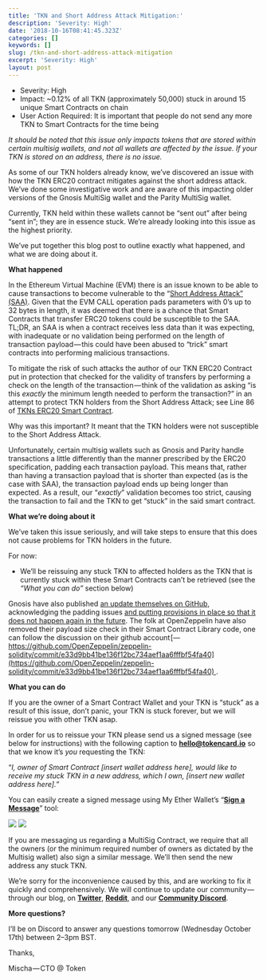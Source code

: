 ```yaml
---
title: 'TKN and Short Address Attack Mitigation:'
description: 'Severity: High'
date: '2018-10-16T08:41:45.323Z'
categories: []
keywords: []
slug: /tkn-and-short-address-attack-mitigation
excerpt: 'Severity: High'
layout: post
---
```


*   Severity: High
*   Impact: ~0.12% of all TKN (approximately 50,000) stuck in around 15 unique Smart Contracts on chain
*   User Action Required: It is important that people do not send any more TKN to Smart Contracts for the time being

_It should be noted that this issue only impacts tokens that are stored within certain multisig wallets, and not all wallets are affected by the issue. If your TKN is stored on an address, there is no issue._

As some of our TKN holders already know, we’ve discovered an issue with how the TKN ERC20 contract mitigates against the short address attack. We’ve done some investigative work and are aware of this impacting older versions of the Gnosis MultiSig wallet and the Parity MultiSig wallet.

Currently, TKN held within these wallets cannot be “sent out” after being “sent in”; they are in essence stuck. We’re already looking into this issue as the highest priority.

We’ve put together this blog post to outline exactly what happened, and what we are doing about it.

**What happened**

In the Ethereum Virtual Machine (EVM) there is an issue known to be able to cause transactions to become vulnerable to the “[Short Address Attack” (SAA)](https://vessenes.com/the-erc20-short-address-attack-explained/). Given that the EVM CALL operation pads parameters with 0’s up to 32 bytes in length, it was deemed that there is a chance that Smart Contracts that transfer ERC20 tokens could be susceptible to the SAA. TL;DR, an SAA is when a contract receives less data than it was expecting, with inadequate or no validation being performed on the length of transaction payload — this could have been abused to “trick” smart contracts into performing malicious transactions.

To mitigate the risk of such attacks the author of our TKN ERC20 Contract put in protection that checked for the validity of transfers by performing a check on the length of the transaction — think of the validation as asking “is this _exactly_ the minimum length needed to perform the transaction?” in an attempt to protect TKN holders from the Short Address Attack; see Line 86 of [TKNs ERC20 Smart Contract](https://etherscan.io/address/0xaaaf91d9b90df800df4f55c205fd6989c977e73a#code).

Why was this important? It meant that the TKN holders were not susceptible to the Short Address Attack.

Unfortunately, certain multisig wallets such as Gnosis and Parity handle transactions a little differently than the manner prescribed by the ERC20 specification, padding each transaction payload. This means that, rather than having a transaction payload that is shorter than expected (as is the case with SAA), the transaction payload ends up being longer than expected. As a result, our “_exactly_” validation becomes too strict, causing the transaction to fail and the TKN to get “stuck” in the said smart contract.

**What we’re doing about it**

We’ve taken this issue seriously, and will take steps to ensure that this does not cause problems for TKN holders in the future.

For now:

*   We’ll be reissuing any stuck TKN to affected holders as the TKN that is currently stuck within these Smart Contracts can’t be retrieved (see the _“What you can do”_ section below)

Gnosis have also published [an update themselves on GitHub](https://github.com/gnosis/MultiSigWallet/blob/master/contracts/MultiSigWallet.sol#L242-L262), acknowledging the padding issues [and putting provisions in place so that it does not happen again in the future](https://github.com/gnosis/MultiSigWallet/commit/e1b25e8632ca28e9e9e09c81bd20bf33fdb405ce). The folk at OpenZeppelin have also removed their payload size check in their Smart Contract Library code, one can follow the discussion on their github account [— https://github.com/OpenZeppelin/zeppelin-solidity/commit/e33d9bb41be136f12bc734aef1aa6fffbf54fa40](https://github.com/OpenZeppelin/zeppelin-solidity/commit/e33d9bb41be136f12bc734aef1aa6fffbf54fa40) .

**What you can do**

If you are the owner of a Smart Contract Wallet and your TKN is “stuck” as a result of this issue, don’t panic, your TKN is stuck forever, but we will reissue you with other TKN asap.

In order for us to reissue your TKN please send us a signed message (see below for instructions) with the following caption to **hello@tokencard.io** so that we know it’s _you_ requesting the TKN:

“_I, owner of Smart Contract \[insert wallet address here\], would like to receive my stuck TKN in a new address, which I own, \[insert new wallet address here\].”_

You can easily create a signed message using My Ether Wallet’s “[**Sign a Message**](https://www.myetherwallet.com/signmsg.html)” tool:

![](images/0__nWzGV2Ypo__LiYuxx.jpg)
![](images/0__4SL430SSRzt9T5z0.jpg)

If you are messaging us regarding a MultiSig Contract, we require that all the owners (or the minimum required number of owners as dictated by the Multisig wallet) also sign a similar message. We’ll then send the new address any stuck TKN.

We’re sorry for the inconvenience caused by this, and are working to fix it quickly and comprehensively. We will continue to update our community — through our blog, on [**Twitter**](https://twitter.com/tokencard_io), [**Reddit**](https://www.reddit.com/r/TokenCard/), and our [**Community Discord**](http://discord/).

**More questions?**

I’ll be on Discord to answer any questions tomorrow (Wednesday October 17th) between 2–3pm BST.

Thanks,

Mischa — CTO @ Token